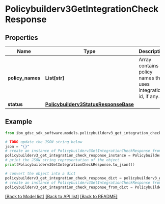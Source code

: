 # Policybuilderv3GetIntegrationCheckResponse


## Properties

Name | Type | Description | Notes
------------ | ------------- | ------------- | -------------
**policy_names** | **List[str]** | Array contains policy names that uses integration id, if any. | [optional] 
**status** | [**Policybuilderv3StatusResponseBase**](Policybuilderv3StatusResponseBase.md) |  | [optional] 

## Example

```python
from ibm_gdsc_sdk_software.models.policybuilderv3_get_integration_check_response import Policybuilderv3GetIntegrationCheckResponse

# TODO update the JSON string below
json = "{}"
# create an instance of Policybuilderv3GetIntegrationCheckResponse from a JSON string
policybuilderv3_get_integration_check_response_instance = Policybuilderv3GetIntegrationCheckResponse.from_json(json)
# print the JSON string representation of the object
print(Policybuilderv3GetIntegrationCheckResponse.to_json())

# convert the object into a dict
policybuilderv3_get_integration_check_response_dict = policybuilderv3_get_integration_check_response_instance.to_dict()
# create an instance of Policybuilderv3GetIntegrationCheckResponse from a dict
policybuilderv3_get_integration_check_response_from_dict = Policybuilderv3GetIntegrationCheckResponse.from_dict(policybuilderv3_get_integration_check_response_dict)
```
[[Back to Model list]](../README.md#documentation-for-models) [[Back to API list]](../README.md#documentation-for-api-endpoints) [[Back to README]](../README.md)


